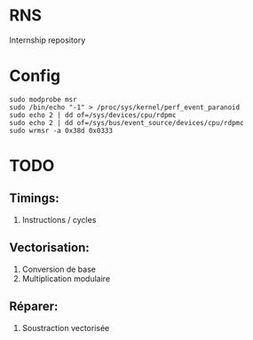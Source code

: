 # RNS
Internship repository

# Config
```shell
sudo modprobe msr
sudo /bin/echo "-1" > /proc/sys/kernel/perf_event_paranoid
sudo echo 2 | dd of=/sys/devices/cpu/rdpmc
sudo echo 2 | dd of=/sys/bus/event_source/devices/cpu/rdpmc
sudo wrmsr -a 0x38d 0x0333
```
# TODO

## Timings:
1. Instructions / cycles

## Vectorisation:
1. Conversion de base
2. Multiplication modulaire

## Réparer:
1. Soustraction vectorisée